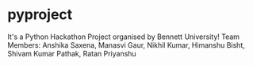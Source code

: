 # pyproject

It's a Python Hackathon Project organised by Bennett University!
Team Members:
Anshika Saxena,
Manasvi Gaur,
Nikhil Kumar,
Himanshu Bisht,
Shivam Kumar Pathak,
Ratan Priyanshu
